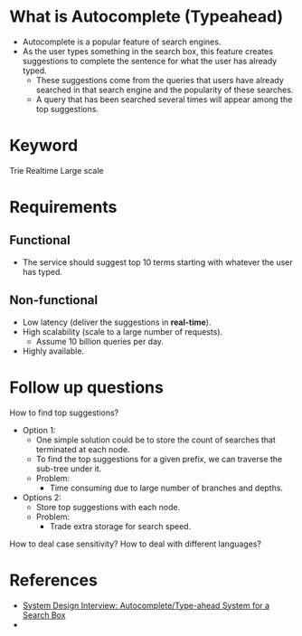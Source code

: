 # What is Autocomplete (Typeahead)
- Autocomplete is a popular feature of search engines.
- As the user types something in the search box, this feature creates suggestions to complete the sentence for what the user has already typed.
	- These suggestions come from the queries that users have already searched in that search engine and the popularity of these searches.
	- A query that has been searched several times will appear among the top suggestions.

# Keyword
Trie
Realtime
Large scale

# Requirements
## Functional
- The service should suggest top 10 terms starting with whatever the user has typed.

## Non-functional
- Low latency (deliver the suggestions in **real-time**).
- High scalability (scale to a large number of requests).
	- Assume 10 billion queries per day.
- Highly available.


# Follow up questions
How to find top suggestions?
- Option 1:
	- One simple solution could be to store the count of searches that terminated at each node.
	- To find the top suggestions for a given prefix, we can traverse the sub-tree under it.
	- Problem:
		- Time consuming due to large number of branches and depths.
- Options 2:
	- Store top suggestions with each node.
	- Problem:
		- Trade extra storage for search speed.

How to deal case sensitivity?
How to deal with different languages?






# References
- [System Design Interview: Autocomplete/Type-ahead System for a Search Box](https://medium.com/double-pointer/system-design-interview-autocomplete-type-ahead-system-for-a-search-box-1ac968f9f121)
- 
<!--stackedit_data:
eyJoaXN0b3J5IjpbMTExMzE3NTQ3MCwtNzcxNzQxOTE4LDU3Mz
I3NjgwNSwtOTUxNTc4MjU2XX0=
-->